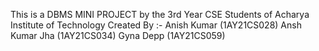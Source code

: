 This is a DBMS MINI PROJECT by the 3rd Year CSE Students of Acharya Institute of Technology
Created By :-
Anish Kumar (1AY21CS028)
Ansh Kumar Jha (1AY21CS034)
Gyna Depp (1AY21CS059)
